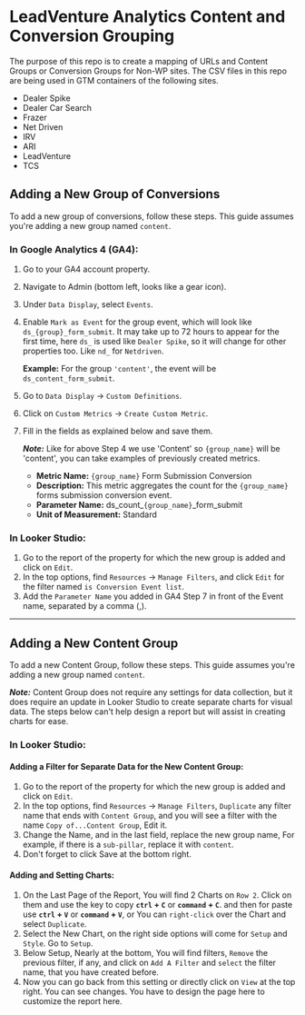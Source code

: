 # LeadVenture Analytics Content and Conversion Grouping
The purpose of this repo is to create a mapping of URLs and Content Groups or Conversion Groups for Non-WP sites.
The CSV files in this repo are being used in GTM containers of the following sites.
* Dealer Spike	
* Dealer Car Search	
* Frazer	
* Net Driven	
* IRV	
* ARI	
* LeadVenture	
* TCS

## Adding a New Group of Conversions

To add a new group of conversions, follow these steps. This guide assumes you're adding a new group named `content`.

### In Google Analytics 4 (GA4):
1. Go to your GA4 account property.
2. Navigate to Admin (bottom left, looks like a gear icon).
3. Under `Data Display`, select `Events`.
4. Enable `Mark as Event` for the group event, which will look like `ds_{group}_form_submit`. It may take up to 72 hours to appear for the first time, here `ds_` is used like `Dealer Spike`, so it will change for other properties too. Like `nd_` for `Netdriven`.

   **Example:** For the group `'content'`, the event will be `ds_content_form_submit`.

5. Go to `Data Display` -> `Custom Definitions`.
6. Click on `Custom Metrics` -> `Create Custom Metric`.
7. Fill in the fields as explained below and save them.

   ***Note:*** Like for above Step 4 we use 'Content' so `{group_name}` will be 'content', you can take examples of previously created metrics.

   - **Metric Name:** `{group_name}` Form Submission Conversion
   - **Description:** This metric aggregates the count for the `{group_name}` forms submission conversion event.
   - **Parameter Name:** ds_count_`{group_name}`_form_submit
   - **Unit of Measurement:** Standard

### In Looker Studio:
1. Go to the report of the property for which the new group is added and click on `Edit`.
2. In the top options, find `Resources` -> `Manage Filters`, and click `Edit` for the filter named `is Conversion Event list`.
3. Add the `Parameter Name` you added in GA4 Step 7 in front of the Event name, separated by a comma (,).

---

## Adding a New Content Group

To add a new Content Group, follow these steps. This guide assumes you're adding a new group named `content`.

***Note:*** Content Group does not require any settings for data collection, but it does require an update in Looker Studio to create separate charts for visual data. The steps below can't help design a report but will assist in creating charts for ease.

### In Looker Studio:

#### Adding a Filter for Separate Data for the New Content Group:
1. Go to the report of the property for which the new group is added and click on `Edit`.
2. In the top options, find `Resources` -> `Manage Filters`, `Duplicate` any filter name that ends with `Content Group`, and you will see a filter with the name `Copy of...Content Group`, Edit it.
3. Change the Name, and in the last field, replace the new group name, For example, if there is a `sub-pillar`, replace it with `content`.
4. Don't forget to click Save at the bottom right.

#### Adding and Setting Charts:
1. On the Last Page of the Report, You will find 2 Charts on `Row 2`. Click on them and use the key to copy **`ctrl` + `C`** or **`command` + `C`**. and then for paste use **`ctrl` + `V`** or **`command` + `V`**, or You can `right-click` over the Chart and select `Duplicate`.
2. Select the New Chart, on the right side options will come for `Setup` and `Style`. Go to `Setup`.
3. Below Setup, Nearly at the bottom, You will find filters, `Remove` the previous filter, if any, and click on `Add A Filter` and `select` the filter name, that you have created before.
4. Now you can go back from this setting or directly click on `View` at the top right. You can see changes. You have to design the page here to customize the report here.
